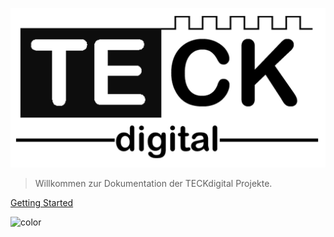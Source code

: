 ![logo](_assets/Logo.png)

> Willkommen zur Dokumentation der TECKdigital Projekte.

[Getting Started](/en/installation)


<!-- background color -->

![color](#fff)
